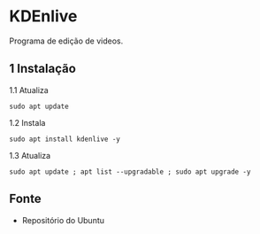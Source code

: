 KDEnlive
=================

Programa de edição de videos.

1 Instalação
--------------------------------------------------------

1.1 Atualiza

`sudo apt update`

1.2 Instala

`sudo apt install kdenlive -y`

1.3 Atualiza

`sudo apt update ; apt list --upgradable ; sudo apt upgrade -y`

Fonte
--------------------------------------------------------

* Repositório do Ubuntu
